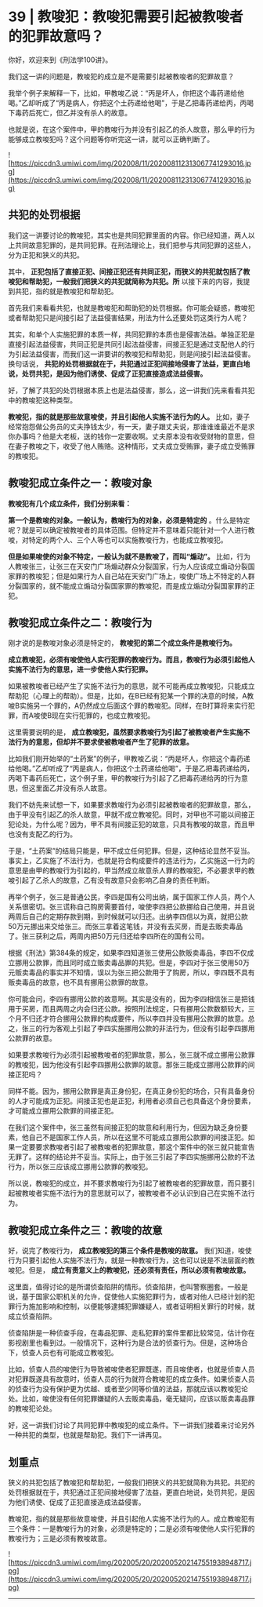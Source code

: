 # 39 | 教唆犯：教唆犯需要引起被教唆者的犯罪故意吗？

你好，欢迎来到《刑法学100讲》。

我们这一讲的问题是，教唆犯的成立是不是需要引起被教唆者的犯罪故意？

我举个例子来解释一下，比如，甲教唆乙说：“丙是坏人，你把这个毒药递给他喝。”乙却听成了“丙是病人，你把这个土药递给他喝”，于是乙把毒药递给丙，丙喝下毒药后死亡，但乙并没有杀人的故意。

也就是说，在这个案件中，甲的教唆行为并没有引起乙的杀人故意，那么甲的行为能够成立教唆犯吗？这个问题等你听完这一讲，就可以正确判断了。

![https://piccdn3.umiwi.com/img/202008/11/202008112313067741293016.jpg](https://piccdn3.umiwi.com/img/202008/11/202008112313067741293016.jpg)

## 共犯的处罚根据

我们这一讲要讨论的教唆犯，其实也是共同犯罪里面的内容。你已经知道，两人以上共同故意犯罪的，是共同犯罪。在刑法理论上，我们把参与共同犯罪的这些人，分为正犯和狭义的共犯。

其中， **正犯包括了直接正犯、间接正犯还有共同正犯，而狭义的共犯就包括了教唆犯和帮助犯，一般我们把狭义的共犯就简称为共犯。所** 以接下来的内容，我提到共犯，指的就是教唆犯和帮助犯。

首先我们来看看共犯，也就是教唆犯和帮助犯的处罚根据。你可能会疑惑，教唆犯或者帮助犯只是间接引起了法益侵害结果，刑法为什么还要处罚这类行为人呢？

其实，和单个人实施犯罪的本质一样，共同犯罪的本质也是侵害法益。单独正犯是直接引起法益侵害，共同正犯是共同引起法益侵害，间接正犯是通过支配他人的行为引起法益侵害，而我们这一讲要讲的教唆犯和帮助犯，则是间接引起法益侵害。换句话说， **共犯的处罚根据就在于，共犯通过正犯间接地侵害了法益，更直白地说，处罚共犯，是因为他们诱使、促成了正犯直接造成法益侵害。**

好，了解了共犯的处罚根据本质上也是法益侵害，那么，这一讲我们先来看看共犯中的教唆犯这种类型。

 **教唆犯，指的就是那些故意唆使，并且引起他人实施不法行为的人。** 比如，妻子经常抱怨做公务员的丈夫挣钱太少，有一天，妻子跟丈夫说，那谁谁谁最近不是求你办事吗？他是大老板，送的钱你一定要收啊。丈夫原本没有收受财物的意思，但在妻子教唆之下，收受了他人贿赂。这种情形，丈夫成立受贿罪，妻子成立受贿罪的教唆犯。

## 教唆犯成立条件之一：教唆对象

 **教唆犯有几个成立条件，我们分别来看：**

 **第一个是教唆的对象。一般认为，教唆行为的对象，必须是特定的** 。什么是特定呢？就是可以确定被教唆者的具体范围。但特定并不意味着只能针对一个人进行教唆，对特定的两个人、三个人等也可以实施教唆行为，也能成立教唆犯。

 **但是如果唆使的对象不特定，一般认为就不是教唆了，而叫“煽动”。** 比如，行为人教唆张三，让张三在天安门广场煽动群众分裂国家，行为人应该成立煽动分裂国家罪的教唆犯；但是如果行为人自己站在天安门广场上，唆使广场上不特定的人群分裂国家的，就不能成立煽动分裂国家罪的教唆犯，而是成立煽动分裂国家罪的正犯。

## 教唆犯成立条件之二：教唆行为

刚才说的是教唆对象必须是特定的， **教唆犯的第二个成立条件是教唆行为。**

 **成立教唆犯，必须有唆使他人实行犯罪的教唆行为。而且，教唆行为必须引起他人实施不法行为的意思，进一步使他人实行犯罪。**

如果被教唆者已经产生了实施不法行为的意思，就不可能再成立教唆犯，只能成立帮助犯（心理上的帮助）。但是，比如，在B已经有犯某一个罪的决意的时候，A教唆B实施另一个罪的，A仍然成立后面这个罪的教唆犯。同样，在B打算将来实行犯罪，而A唆使B现在实行犯罪的，也成立教唆犯。

这里需要说明的是， **成立教唆犯，虽然要求教唆行为引起了被教唆者产生实施不法行为的意思，但却并不要求使被教唆者产生了犯罪的故意。**

比如我们刚开始举的“土药案”的例子，甲教唆乙说：“丙是坏人，你把这个毒药递给他喝。”乙却听成了“丙是病人，你把这个土药递给他喝”，于是乙把毒药递给丙，丙喝下毒药后死亡，这个例子里，甲的教唆行为引起了乙把毒药递给丙的行为意思，但这里面乙并没有杀人故意。

我们不妨先来试想一下，如果要求教唆行为必须引起被教唆者的犯罪故意，那么，由于甲没有引起乙的杀人故意，甲就不成立教唆犯。同时，对甲也不可能以间接正犯论处，为什么呢？因为，甲不具有间接正犯的故意，只具有教唆的故意，而且甲也没有支配乙的行为。

于是，“土药案”的结局只能是，甲不成立任何犯罪。但是，这种结论显然不妥当。事实上，乙实施了不法行为，也就是符合构成要件的违法行为，乙实施这一行为的意思是由甲的教唆行为引起的，甲当然成立故意杀人罪的教唆犯，不必要求甲的教唆引起了乙杀人的故意，乙有没有故意只会影响乙自身的责任判断。

再举个例子，张三是普通公民，李四是国有公司出纳，属于国家工作人员，两个人关系很密切。张三谎称自己购房需要首付，唆使李四把公款挪给自己使用，并且说两周后自己的定期存款到期，到时候就可以归还。出纳李四信以为真，就把公款50万元挪出来交给张三。而张三拿着这笔钱，并没有去买房，而是去贩卖毒品了。张三获利之后，两周内把50万元归还给李四所在的国有公司。

根据《刑法》第384条的规定，如果李四知道张三使用公款贩卖毒品，李四不仅成立挪用公款罪，而且同时成立贩卖毒品罪的共犯。但是，李四对于张三使用50万元贩卖毒品的事实并不知情，误以为张三把公款用于了购房，所以，李四既不具有贩卖毒品的故意，也不具有挪用公款罪的故意。

你可能会问，李四有挪用公款的故意啊。其实是没有的，因为李四相信张三是把钱用于买房，而且两周之内会归还公款。按照刑法规定，只有挪用公款数额较大，三个月不归还才符合挪用公款罪的构成要件，所以李四并没有挪用公款罪的故意。总之，张三的行为客观上引起了李四实施挪用公款的非法行为，但没有引起李四挪用公款罪的故意。

如果要求教唆行为必须引起被教唆者的犯罪故意，那么，张三就不成立挪用公款罪的教唆犯，因为他没有引起李四挪用公款罪的故意。那张三能成立挪用公款罪的间接正犯吗？

同样不能。因为，挪用公款罪是真正身份犯，在真正身份犯的场合，只有具备身份的人才可能成为正犯。间接正犯也是正犯，利用者必须自己也具备这个身份要素，才可能成立挪用公款罪的间接正犯。

在我们这个案件中，张三虽然有间接正犯的故意和利用行为，但因为缺乏身份要素，他自己不是国家工作人员，所以在这里不可能成立挪用公款罪的间接正犯。如果一定要要求教唆者引起了被教唆者的犯罪故意，那这个案件中的张三就只能宣告无罪了。这样的结论并不妥当。实际上，由于张三引起了李四实施挪用公款的不法行为，所以张三应该成立挪用公款罪的教唆犯。

所以说，教唆犯的成立，并不要求教唆行为引起了被教唆者的犯罪故意，而只要引起被教唆者实施不法行为的意思就可以了，被教唆者不必认识到自己在实施不法行为。

## 教唆犯成立条件之三：教唆的故意

好，说完了教唆行为， **成立教唆犯的第三个条件是教唆的故意。** 我们知道，唆使行为只要引起他人实施不法行为，就是一种教唆行为，这也可以说是不法层面的教唆犯。但是， **成立有责意义上的教唆犯，还必须有责任，所以必须有教唆故意。**

这里面，值得讨论的是所谓侦查陷阱的情形。侦查陷阱，也叫警察圈套。一般是说，基于国家公职机关的允许，促使他人实施犯罪行为，或者对他人已经计划的犯罪行为施加影响和控制，以便能够逮捕犯罪嫌疑人，或者证明相关罪行的时候，就成立侦查陷阱。

侦查陷阱是一种侦查手段，在毒品犯罪、走私犯罪的案件里都比较常见，估计你在影视剧里也看到过。一般情况下，这种行为是合法的侦查行为。但是，这种场合下，侦查人员也有可能成立教唆犯。

比如，侦查人员的唆使行为导致被唆使者犯罪既遂，而且唆使者，也就是侦查人员对犯罪既遂具有故意时，侦查人员的行为就符合教唆犯的成立条件。如果侦查人员的侦查行为没有保护更为优越、或者至少同等价值的法益，那就应该以教唆犯论处。比如，唆使没有任何犯罪嫌疑的人去贩卖毒品，毫无疑问，应该以贩卖毒品罪的教唆犯论处。

好，这一讲我们讨论了共同犯罪中教唆犯的成立条件。下一讲我们接着来讨论另外一种共犯的类型，也就是帮助犯。我们下一讲再见。

## 划重点

狭义的共犯包括了教唆犯和帮助犯，一般我们把狭义的共犯就简称为共犯。共犯的处罚根据就在于，共犯通过正犯间接地侵害了法益，更直白地说，处罚共犯，是因为他们诱使、促成了正犯直接造成法益侵害。

教唆犯，指的就是那些故意唆使，并且引起他人实施不法行为的人。成立教唆犯有三个条件：一是教唆行为的对象，必须是特定的；二是必须有唆使他人实行犯罪的教唆行为；三是必须有教唆故意。

![https://piccdn3.umiwi.com/img/202005/20/202005202147551938948717.jpg](https://piccdn3.umiwi.com/img/202005/20/202005202147551938948717.jpg)

---
